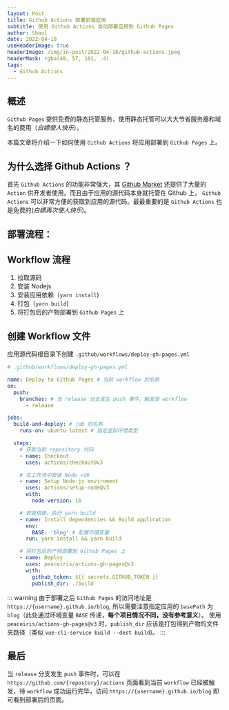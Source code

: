 ```yaml
---
layout: Post
title: Github Actions 部署前端应用
subtitle: 使用 Github Actions 自动部署应用到 Github Pages
author: Shaul
date: 2022-04-18
useHeaderImage: true
headerImage: /img/in-post/2022-04-18/github-actions.jpeg
headerMask: rgba(40, 57, 101, .4)
tags:
  - Github Actions
---
```


## 概述

`Github Pages` 提供免费的静态托管服务，使用静态托管可以大大节省服务器和域名的费用（_白嫖使人快乐_）。

本篇文章将介绍一下如何使用 `Github Actions` 将应用部署到 `Github Pages` 上。

## 为什么选择 Github Actions ？

首先 `Github Actions` 的功能非常强大，其 [Github Market](https://github.com/marketplace?category=&query=&type=actions&verification=) 还提供了大量的 `Action` 供开发者使用。而且由于应用的源代码本身就托管在 Github 上， `Github Actions` 可以非常方便的获取到应用的源代码。最最重要的是 `Github Actions` 也是免费的(_白嫖再次使人快乐_)。

## 部署流程：

## Workflow 流程

1. 拉取源码
2. 安装 Nodejs
3. 安装应用依赖（`yarn install`)
4. 打包（`yarn build`)
5. 将打包后的产物部署到 `Github Pages` 上

## 创建 Workflow 文件

应用源代码根目录下创建 `.github/workflows/deploy-gh-pages.yml`

```yml
# .github/workflows/deploy-gh-pages.yml

name: Deploy to Github Pages # 当前 workflow 的名称
on:
  push:
    branches: # 当 release 分支发生 push 事件，触发该 workflow
      - release

jobs:
  build-and-deploy: # job 的名称
    runs-on: ubuntu-latest # 指定虚拟环境类型

  steps:
    # 获取当前 repository 代码
    - name: Checkout
      uses: actions/checkout@v3

    # 在工作流中安装 Node v16
    - name: Setup Node.js enviroment
      uses: actions/setup-node@v3
      with:
        node-version: 16

    # 安装依赖，执行 yarn build
    - name: Install dependencies && Build application
      env:
        BASE: 'blog' # 配置环境变量
      run: yarn install && yarn build

    # 将打包后的产物部署到 Github Pages 上
    - name: Deploy
      uses: peaceiris/actions-gh-pages@v3
      with:
        github_token: ${{ secrets.GITHUB_TOKEN }}
        publish_dir: ./build
```

::: warning
由于部署之后 `Github Pages` 的访问地址是 `https://{username}.github.io/blog`, 所以需要注意指定应用的 `basePath` 为 `blog`（此处通过环境变量 `BASE` 传递，**每个项目情况不同，没有参考意义**）。
使用 `peaceiris/actions-gh-pages@v3` 时，`publish_dir` 应该是打包得到产物的文件夹路径（类似 `vue-cli-service build --dest build`)。
:::

## 最后

当 `release` 分支发生 `push` 事件时，可以在 `https://github.com/{repostory}/actions` 页面看到当前 `workflow` 已经被触发，待 `workflow` 成功运行完毕，访问 `https://{username}.github.io/blog` 即可看到部署后的页面。
